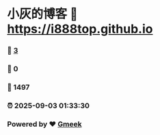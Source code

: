# 小灰的博客 :link: https://i888top.github.io 
### :page_facing_up: [3](https://i888top.github.io/tag.html) 
### :speech_balloon: 0 
### :hibiscus: 1497 
### :alarm_clock: 2025-09-03 01:33:30 
### Powered by :heart: [Gmeek](https://github.com/Meekdai/Gmeek)
